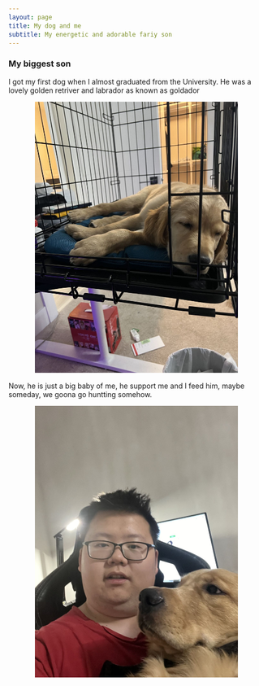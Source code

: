 ```yaml
---
layout: page
title: My dog and me
subtitle: My energetic and adorable fariy son
---
```


### My biggest son

I got my first dog when I almost graduated from the University. He was a lovely golden retriver and labrador as known as goldador


  <center>
  <img src="/assets/img/guai/Guai_puppy.jpg" width="400"/></center>

  
Now, he is just a big baby of me, he support me and I feed him, maybe someday, we goona go huntting somehow.

  <center>
  <img src="/assets/img/guai/Me&Guai.jpg" width="400"/></center>


